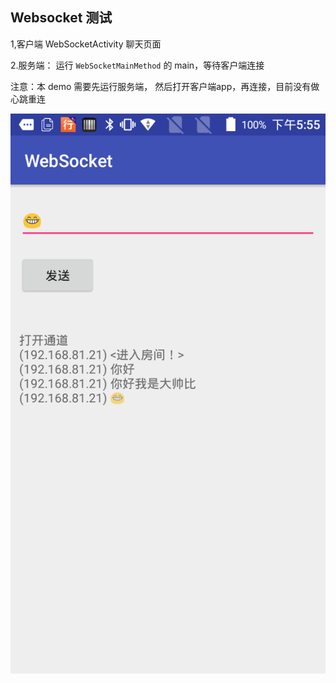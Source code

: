 ## Websocket 测试

1,客户端
    WebSocketActivity 聊天页面

2.服务端：
    运行 `WebSocketMainMethod` 的 main，等待客户端连接

注意：本 demo 需要先运行服务端， 然后打开客户端app，再连接，目前没有做心跳重连

![](截图1.png)
